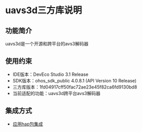 # uavs3d三方库说明
## 功能简介
uavs3d是一个开源和跨平台的avs3解码器
## 使用约束
- IDE版本：DevEco Studio 3.1 Release
- SDK版本：ohos_sdk_public 4.0.8.1 (API Version 10 Release)
- 三方库版本：1fd04917cff50fac72ae23e45f82ca6fd9130bd8
- 当前适配的功能：uavs3d跨平台avs3解码器

## 集成方式
+ [应用hap包集成](docs/hap_ingtegrate.md)
